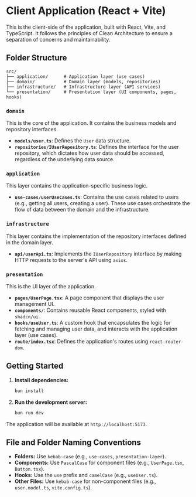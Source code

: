 # Client Application (React + Vite)

This is the client-side of the application, built with React, Vite, and TypeScript. It follows the principles of Clean Architecture to ensure a separation of concerns and maintainability.

## Folder Structure

```plaintext
src/
├── application/      # Application layer (use cases)
├── domain/           # Domain layer (models, repositories)
├── infrastructure/   # Infrastructure layer (API services)
└── presentation/     # Presentation layer (UI components, pages, hooks)
```

### `domain`

This is the core of the application. It contains the business models and repository interfaces.

- **`models/user.ts`**: Defines the `User` data structure.
- **`repositories/IUserRepository.ts`**: Defines the interface for the user repository, which dictates how user data should be accessed, regardless of the underlying data source.

### `application`

This layer contains the application-specific business logic.

- **`use-cases/userUseCases.ts`**: Contains the use cases related to users (e.g., getting all users, creating a user). These use cases orchestrate the flow of data between the domain and the infrastructure.

### `infrastructure`

This layer contains the implementation of the repository interfaces defined in the domain layer.

- **`api/userApi.ts`**: Implements the `IUserRepository` interface by making HTTP requests to the server's API using `axios`.

### `presentation`

This is the UI layer of the application.

- **`pages/UserPage.tsx`**: A page component that displays the user management UI.
- **`components/`**: Contains reusable React components, styled with `shadcn/ui`.
- **`hooks/useUser.ts`**: A custom hook that encapsulates the logic for fetching and managing user data, and interacts with the application layer (use cases).
- **`route/index.tsx`**: Defines the application's routes using `react-router-dom`.

## Getting Started

1. **Install dependencies:**

   ```bash
   bun install
   ```

2. **Run the development server:**

   ```bash
   bun run dev
   ```

The application will be available at `http://localhost:5173`.

## File and Folder Naming Conventions

- **Folders:** Use `kebab-case` (e.g., `use-cases`, `presentation-layer`).
- **Components:** Use `PascalCase` for component files (e.g., `UserPage.tsx`, `Button.tsx`).
- **Hooks:** Use the `use` prefix and `camelCase` (e.g., `useUser.ts`).
- **Other Files:** Use `kebab-case` for non-component files (e.g., `user.model.ts`, `vite.config.ts`).
